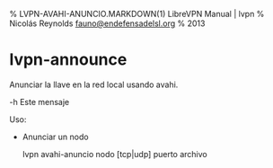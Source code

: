 % LVPN-AVAHI-ANUNCIO.MARKDOWN(1) LibreVPN Manual | lvpn
% Nicolás Reynolds <fauno@endefensadelsl.org>
% 2013

# lvpn-announce

Anunciar la llave en la red local usando avahi. 

  -h Este mensaje

Uso:

* Anunciar un nodo

  lvpn avahi-anuncio nodo [tcp|udp] puerto archivo


